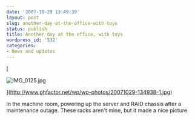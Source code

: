 ```yaml
---
date: '2007-10-29 13:49:39'
layout: post
slug: another-day-at-the-office-with-toys
status: publish
title: Another day at the office, with toys
wordpress_id: '532'
categories:
- News and updates
---
```




[


![IMG_0125.jpg](http://www.phfactor.net/wp/wp-photos/thumb.20071029-134938-1.jpg)



](http://www.phfactor.net/wp/wp-photos/20071029-134938-1.jpg)

In the machine room, powering up the server and RAID chassis after a   maintenance outage. These racks aren't mine, but it made a nice picture.
